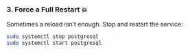 
### **3. Force a Full Restart 💥**
Sometimes a reload isn’t enough. Stop and restart the service:
```bash
sudo systemctl stop postgresql
sudo systemctl start postgresql
```
